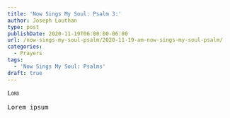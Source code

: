 ```yaml
---
title: 'Now Sings My Soul: Psalm 3:'
author: Joseph Louthan
type: post
publishDate: 2020-11-19T06:00:00-06:00
url: /now-sings-my-soul-psalm/2020-11-19-am-now-sings-my-soul-psalm/
categories:
  - Prayers
tags:
  - 'Now Sings My Soul: Psalms'
draft: true
---
```


<pre>
<div style="font-variant: small-caps;">Lord</div>
Lorem ipsum
</pre>
